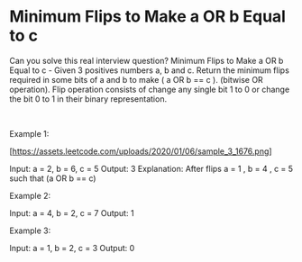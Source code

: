 # Minimum Flips to Make a OR b Equal to c

Can you solve this real interview question? Minimum Flips to Make a OR b Equal to c - Given 3 positives numbers a, b and c. Return the minimum flips required in some bits of a and b to make ( a OR b == c ). (bitwise OR operation).
Flip operation consists of change any single bit 1 to 0 or change the bit 0 to 1 in their binary representation.

 

Example 1:

[https://assets.leetcode.com/uploads/2020/01/06/sample_3_1676.png]


Input: a = 2, b = 6, c = 5
Output: 3
Explanation: After flips a = 1 , b = 4 , c = 5 such that (a OR b == c)

Example 2:


Input: a = 4, b = 2, c = 7
Output: 1


Example 3:


Input: a = 1, b = 2, c = 3
Output: 0